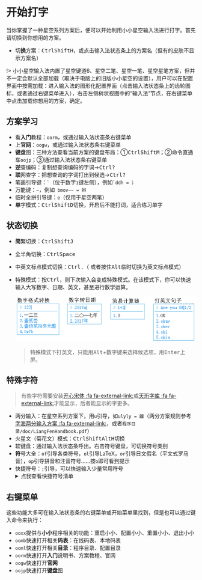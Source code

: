 # 开始打字

当你掌握了一种星空系列方案后，便可以开始利用小小星空输入法进行打字。首先请切换到你想用的方案。

* 切**换**方案：<kbd>Ctrl</kbd><kbd>Shift</kbd><kbd>H</kbd>，或点击输入法状态条上的方案名（但有的皮肤不显示方案名）

!> 小小星空输入法内置了星空键道6、星空二笔、星空一笔、星空星笔方案，但并不一定会默认全部加载（取决于电脑上的旧版小小星空的设置），用户可以在配置界面中按需加载：进入输入法的图形化配置界面（点击输入法状态条上的齿轮图标，或者通过右键菜单进入），右击左侧树状视图中的“输入法”节点，在右键菜单中点击加载你想用的方案，确定。

## 方案学习

* 看**入门**教程：`oorm`，或通过输入法状态条右键菜单
* 上**官网**：`oogw`，或通过输入法状态条右键菜单
* **键盘**图：三种方法查看当前方案的键盘布局：①<kbd>Ctrl</kbd><kbd>Shift</kbd><kbd>M</kbd>；②命令直通车`oojp`；③通过输入法状态条右键菜单
* **逆**查编码：复制想查询编码的字词→<kbd>Ctrl</kbd><kbd>?</kbd>
* **联**网查字：把想查询的字词打出到候选→<kbd>Ctrl</kbd><kbd>?</kbd>
* 笔画引导键：`` ` ``（位于数字`1`键左侧），例如`` `ddh = 氵 ``
* 万能键：`~`，例如` bmov~~ = 辫`
* 临时全拼引导键：`e`（仅用于星空两笔）
* **单**字模式：<kbd>Ctrl</kbd><kbd>Shift</kbd><kbd>D</kbd>切换，开启后不能打词，适合练习单字

## 状态切换

* **简**繁切换：<kbd>Ctrl</kbd><kbd>Shift</kbd><kbd>J</kbd>

* 全半角切换：<kbd>Ctrl</kbd><kbd>Space</kbd>

* 中英文标点模式切换：<kbd>Ctrl</kbd><kbd>.</kbd>（ 或者按住<kbd>Alt</kbd>临时切换为英文标点模式）

* 特殊模式：按<kbd>Ctrl</kbd>，则下次输入会变成特殊模式。在该模式下，你可以快速输入大写数字、日期、英文，甚至进行数学运算。

  ![特殊模式](_media\specialmode.png)

  > 特殊模式下打英文，只能用<kbd>Alt</kbd>+数字键来选择候选项，用<kbd>Enter</kbd>上屏。

## 特殊字符

> 有些字符需要安装[开心宋体 :fa fa-external-link:](http://bbs.unispim.com/forum.php?mod=viewthread&tid=63329)或[天珩字库 :fa fa-external-link:](http://cheonhyeong.com/Simplified/download.html)才能显示，后者能显示的字更多。

* 两分输入：在星空系列方案下，用`u`引导，如`ulyly = 龖`（两分方案规则参考[字海两分输入方案 :fa fa-external-link:](http://cheonhyeong.com/Simplified/download.html)，或者`程序目录/doc/LiangFenHandbook.pdf`）
* 火星文（菊花文）模式：<kbd>Ctrl</kbd><kbd>Shift</kbd><kbd>Alt</kbd><kbd>H</kbd>切换
* 软键盘：通过输入法状态条呼出。右击符号键盘，可切换符号类别  
* **符**号大全：`of`引导各类符号，`ol`引导LaTeX，`or`引导日文假名（平文式罗马音），`op`引导拼音和注音符号……按`o`即可看到提示
* 快捷符号：`;`引导，可以快速输入少量常用符号
  <details>
      <summary>点我查看快捷符号清单</summary>
      <table><thead><tr><th>编码</th><th>输出</th><th>助记</th><th>追加编码</th><th>输出</th><th>助记</th></tr></thead><tbody><tr><td>;q</td><td>？</td><td>query</td><td>　</td><td>　</td><td>　</td></tr><tr><td>;w</td><td>～</td><td>wave</td><td>　</td><td>　</td><td>　</td></tr><tr><td>;e</td><td>回车</td><td>enter</td><td>　</td><td>　</td><td>　</td></tr><tr><td>;r</td><td>重复</td><td>repeat</td><td>　</td><td>　</td><td>　</td></tr><tr><td>;t</td><td>退格</td><td>退格</td><td>　</td><td>　</td><td>　</td></tr><tr><td>;y</td><td>♂</td><td>yo</td><td>;yo</td><td>♀</td><td>形似</td></tr><tr><td>;u</td><td>撤销</td><td>undo</td><td>　</td><td>　</td><td>　</td></tr><tr><td>;i</td><td>！</td><td>形似</td><td>　</td><td>　</td><td>　</td></tr><tr><td>;o</td><td>·</td><td>形似</td><td>;oo</td><td>……</td><td>形似</td></tr><tr><td>;p</td><td>——</td><td>破折</td><td>　</td><td>　</td><td>　</td></tr><tr><td>;a</td><td>@</td><td>at</td><td>　</td><td>　</td><td>　</td></tr><tr><td>;s</td><td>&amp;</td><td>形似</td><td>;si</td><td>$</td><td>形似</td></tr><tr><td>;d</td><td>删除</td><td>delete</td><td>　</td><td>　</td><td>　</td></tr><tr><td>;f</td><td>“</td><td>　</td><td>　</td><td>　</td><td>　</td></tr><tr><td>;g</td><td>”</td><td>　</td><td>　</td><td>　</td><td>　</td></tr><tr><td>;h</td><td>行末</td><td>行末</td><td>;ho</td><td>行首</td><td>home</td></tr><tr><td>;j</td><td>#</td><td>井号</td><td>;ju ;ji ;jo ;jv</td><td>← ↑ → ↓</td><td>箭头</td></tr><tr><td>;ku ;ki ;ko</td><td>() [] {}</td><td>括号</td><td>　</td><td>　</td><td>　</td></tr><tr><td>;lu ;li ;lo</td><td>/ | \</td><td>形似</td><td>;ll</td><td>//</td><td>　</td></tr><tr><td>;;</td><td>；</td><td>　</td><td>　</td><td>　</td><td>　</td></tr><tr><td>;z</td><td>_</td><td>　</td><td>　</td><td>　</td><td>　</td></tr><tr><td>;x</td><td>×</td><td>形似</td><td>;xo</td><td>÷</td><td>形似</td></tr><tr><td>;c</td><td>`</td><td>constrain</td><td>　</td><td>　</td><td>　</td></tr><tr><td>;v</td><td>^</td><td>形似</td><td>;vv</td><td>√</td><td>形似</td></tr><tr><td>;b</td><td>%</td><td>百分</td><td>;bo ;boo</td><td>‰ ‱</td><td>形似</td></tr><tr><td>;n</td><td>‘</td><td>　</td><td>　</td><td>　</td><td>　</td></tr><tr><td>;m</td><td>’</td><td>　</td><td>　</td><td>　</td><td>　</td></tr><tr><td>;,</td><td>&lt;</td><td>　</td><td>　</td><td>　</td><td>　</td></tr><tr><td>;.</td><td>&gt;</td><td>　</td><td>　</td><td>　</td><td>　</td></tr><tr><td>;'</td><td>'</td><td>　</td><td></td><td></td><td></td></tr><tr><td>;''</td><td>"</td><td>　</td><td></td><td></td><td></td></tr></tbody></table>
  </details>

## 右键菜单

这些功能大多可在输入法状态条的右键菜单或开始菜单里找到，但是也可以通过键入命令来执行：

* `ooxx`提供与**小小**程序相关的功能：重启小小、配置小小、重置小小、退出小小
* `oomb`快速打开相关**码表**：在线码表、本地码表
* `ooml`快速打开相关**目录**：程序目录、配置目录
* `oorm`快速打开**入门**说明书、方案教程、官网
* `oogw`快速打开**官网**
* `oojp`快速打开**键盘**图

